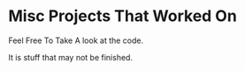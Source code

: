 # Misc Projects That Worked On

Feel Free To Take A look at the code.

It is stuff that may not be finished.
